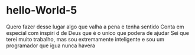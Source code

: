 # hello-World-5
Quero fazer desse lugar
algo que valha a pena e tenha sentido
Conta em especial com inspiri d de  Deus
que é o unico que podera de ajudar
Sei que terei muito trabalho, mas sou extremamente 
inteligente e sou um programador que igua nunca havera
